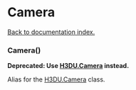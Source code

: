 # Camera

[Back to documentation index.](index.md)

 <a name='Camera'></a>
### Camera()

<b>Deprecated: Use <a href="H3DU.Camera.md">H3DU.Camera</a> instead.</b>

Alias for the <a href="H3DU.Camera.md">H3DU.Camera</a> class.
